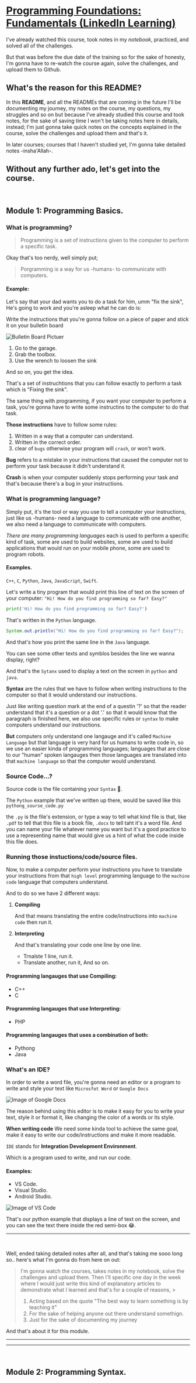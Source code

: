 # [Programming Foundations: Fundamentals (LinkedIn Learning)](https://www.linkedin.com/learning/programming-foundations-fundamentals-3?contextUrn=urn%3Ali%3AlyndaLearningPath%3A56db2b643dd5596be4e4989b)


I've already watched this course, took notes in my *notebook*, practiced, and solved all of the challenges.

But that was before the due date of the training so for the sake of honesty, I'm gonna have to re-watch the course again, solve the challenges, and upload them to Github.

## What's the reason for this README?

In this **README**, and all the READMEs that are coming in the future I'll be documenting my journey, my notes on the course, my questions, my struggles and so on but because I've already studied this course and took notes, for the sake of saving time I won't be taking notes here in details, instead; I'm just gonna take quick notes on the concepts explained in the course, solve the challenges and upload them and that's it.

In later courses; courses that I haven't studied yet, I'm gonna take detailed notes -insha'Allah-.

Without any further ado, let's get into the course.
---
<br>

## Module 1: Programming Basics.

### What is programming?

> Programming is a set of instructions given to the computer to perform a specific task.

Okay that's too nerdy, well simply put;

>Porgramming is a way for us -humans- to communicate with computers.

#### Example:
Let's say that your dad wants you to do a task for him, umm "fix the sink", He's going to work and you're asleep what he can do is:

Write the instructions that you're gonna follow on a piece of paper and stick it on your bulletin board

![Bulletin Board Pictuer](Media/bulletin_board.jpg)

1. Go to the garage.
2. Grab the toolbox.
3. Use the wrench to loosen the sink

And so on, you get the idea.

That's a set of instruchtions that you can follow exactly to perform a task which is "Fixing the sink".

The same thing with programming, if you want your computer to perform a task, you're gonna have to write some instructins to the computer to do that task.

**Those instructions** have to follow some rules:

1. Written in a way that a computer can understand.
2. Written in the correct order.
3. clear of ```bugs``` otherwise your program will ```crash```, or won't work.

**Bug** refers to a mistake in your instructions that caused the computer not to perform your task because it didn't understand it.

**Crash** is when your computer suddenly stops performing your task and that's because there's a bug in your instructions.


### What is programming language?

Simply put, it's the tool or way you use to tell a computer your instructions, just like us -humans- need a language to communicate with one another, we also need a language to communicate with computers.

*There are many programming languages* each is used to perform a specific kind of task, some  are used to build websites, some are used to build applications that would run on your mobile phone, some are used to program robots.

#### Examples.

```C++```, ```C```, ```Python```, ```Java```, ```JavaScript```, ```Swift```.

Let's write a tiny program that would print this line of text on the screen of your computer: ```"Hi! How do you find programming so far? Easy?"```

``` python
print('Hi! How do you find programming so far? Easy?')
```

That's written in the ```Python``` language.


```java
System.out.println("Hi! How do you find programming so far? Easy?");
```

And that's how you print the same line in the ```Java``` language.

You can see some other texts and symblos besides the line we wanna display, right?

And that's the ```Sytanx``` used to display a text on the screen in ```python``` and ```java```.

**Syntax** are the rules that we have to follow when writing instructions to the computer so that it would understand our instructions.

Just like writing question mark at the end of a questin '?' so that the reader understand that it's a question or a dot '.' so that it would know that the paragraph is finished here, we also use specific rules or ```syntax``` to make computers understand our instructions.

**But** computers only understand one langauge and it's called ```Machine Language``` but that language is very hard for us humans to write code in, so we use an easier kinda of programming languages; languages that are close to our "human" spoken langauges then those languages are translated into that ```machine language``` so that the computer would understand.

### Source Code...?

Source code is the file containing your ```Syntax``` 📄.

The ```Python``` example that we've written up there, would be saved like this ```pythong_sourse_code.py```

the ```.py``` is the file's extension, or type a way to tell what kind file is that, like ```.pdf``` to tell that this file is a book file, ```.docx``` to tell taht it's a word file. And you can name your file whatever name you want but it's a good practice to use a representing name that would give us a hint of what the code inside this file does.

### Running those instuctions/code/source files.

Now, to make a computer perform your instructions you have to translate your instructions from that ```high level``` programming language to the ```machine code``` language that computers understand.

And to do so we have 2 different ways:

1. **Compiling**

    And that means translating the entire code/instructions into ```machine code``` then run it.

2. **Interpreting**

    And that's translating your code one line by one line.

    - Trnalste 1 line, run it.
    - Translate another, run it, And so on.
  
  #### Programming langauges that use Compiling:

  - C++
  - C
  
  #### Programming langauges that use Interpreting:

  - PHP

#### Programming langauges that uses a combination of both:

- Pythong
- Java

### What's an IDE?

In order to write a word file, you're gonna need an editor or a program to write and style your text like ```Microsfot Word``` or ```Google Docs```

![Image of Google Docs](Media/google_docs.png)

The reason behind using this editor is to make it easy for you to write your text, style it or format it, like changing the color of a words or its style.

**When writing code** We need some kinda tool to achieve the same goal, make it easy to write our code/instructions and make it more readable.

```IDE``` stands for **Integration Development Environment**.

Which is a program used to write, and run our code.

#### Examples:

- VS Code.
- Visual Studio.
- Android Studio.

![Image of VS Code](Media/vscode_python_example.png)

That's our python example that displays a line of text on the screen, and you can see the text there inside the red semi-box 😂.

---
<br>

Well, ended taking detailed notes after all, and that's taking me sooo long so.. 
here's what I'm gonna do from here on out:

> I'm gonna watch the courses, takes notes in my notebook, solve the challenges and upload them. Then I'll specific one day in the week where I would just write this kind of explanatory articles to demonstrate what I learned and that's for a couple of reasons, > 
> 1.  Acting based on the quote "The best way to learn something is by teaching it"
> 2. For the sake of helping anyone out there understand somethign.
> 3. Just for the sake of documenting my journey

And that's about it for this module.

---
---
<br>

## Module 2: Programming Syntax.